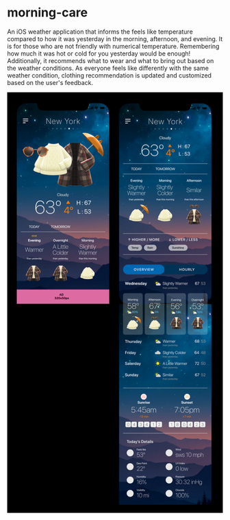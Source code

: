 # morning-care
An iOS weather application that informs the feels like temperature compared to how it was yesterday in the morning, afternoon, and evening. It is for those who are not friendly with numerical temperature. Remembering how much it was hot or cold for you yesterday would be enough! Additionally, it recommends what to wear and what to bring out based on the weather conditions. As everyone feels like differently with the same weather condition, clothing recommendation is updated and customized based on the user's feedback.

![i1](/screen-captures/screen-capture-main.png)

